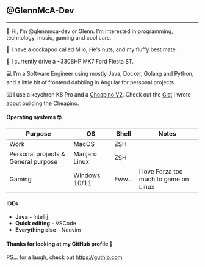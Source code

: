 ## @GlennMcA-Dev
---

👋 Hi, I’m @glennmca-dev or Glenn.
I’m interested in programming, technology, music, gaming and cool cars. 

🐶
I have a cockapoo called Milo, He's nuts, and my fluffy best mate.

🚗 
I currently drive a ~330BHP MK7 Ford Fiesta ST.


💻
I’m a Software Engineer using mostly Java, Docker, Golang and Python, and a little bit of frontend dabbling in Angular for personal projects.


⌨️
I use a keychron K8 Pro and a [Cheapino V2](https://github.com/tompi/cheapino/tree/master). Check out the [Gist](https://gist.github.com/glennmca-dev/ddddcafe46dd1e2e36ed853bf55077e3) i wrote about building the Cheapino.

#### Operating systems 🤓
|Purpose|OS|Shell|Notes|
|---|---|---|---|
|Work|MacOS|ZSH||
|Personal projects & General purpose |Manjaro Linux|ZSH||
|Gaming|Windows 10/11|Eww...|I love Forza too much to game on Linux|

#### IDEs
- **Java** - Intellij
- **Quick editing** - VSCode
- **Everything else** - Neovim
    
 #### Thanks for looking at my GitHub profile :metal:  
  PS... for a laugh, check out https://guthib.com

<!---
glennmca-dev/glennmca-dev is a ✨ special ✨ repository because its `README.md` (this file) appears on your GitHub profile.
You can click the Preview link to take a look at your changes.
--->
